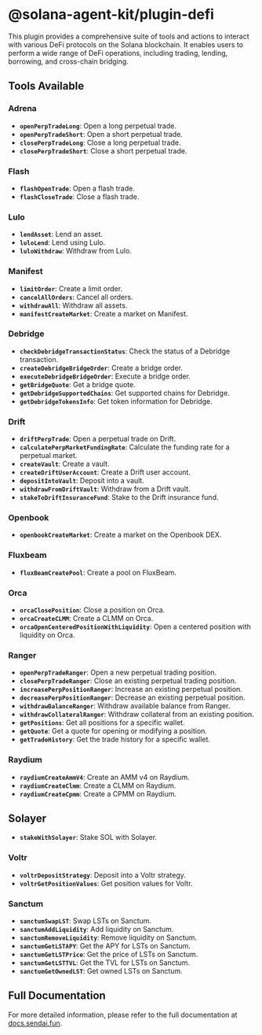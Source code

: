 # @solana-agent-kit/plugin-defi

This plugin provides a comprehensive suite of tools and actions to interact with various DeFi protocols on the Solana blockchain. It enables users to perform a wide range of DeFi operations, including trading, lending, borrowing, and cross-chain bridging.

## Tools Available

### Adrena
- **`openPerpTradeLong`**: Open a long perpetual trade.
- **`openPerpTradeShort`**: Open a short perpetual trade.
- **`closePerpTradeLong`**: Close a long perpetual trade.
- **`closePerpTradeShort`**: Close a short perpetual trade.

### Flash
- **`flashOpenTrade`**: Open a flash trade.
- **`flashCloseTrade`**: Close a flash trade.

### Lulo
- **`lendAsset`**: Lend an asset.
- **`luloLend`**: Lend using Lulo.
- **`luloWithdraw`**: Withdraw from Lulo.

### Manifest
- **`limitOrder`**: Create a limit order.
- **`cancelAllOrders`**: Cancel all orders.
- **`withdrawAll`**: Withdraw all assets.
- **`manifestCreateMarket`**: Create a market on Manifest.

### Debridge
- **`checkDebridgeTransactionStatus`**: Check the status of a Debridge transaction.
- **`createDebridgeBridgeOrder`**: Create a bridge order.
- **`executeDebridgeBridgeOrder`**: Execute a bridge order.
- **`getBridgeQuote`**: Get a bridge quote.
- **`getDebridgeSupportedChains`**: Get supported chains for Debridge.
- **`getDebridgeTokensInfo`**: Get token information for Debridge.

### Drift
- **`driftPerpTrade`**: Open a perpetual trade on Drift.
- **`calculatePerpMarketFundingRate`**: Calculate the funding rate for a perpetual market.
- **`createVault`**: Create a vault.
- **`createDriftUserAccount`**: Create a Drift user account.
- **`depositIntoVault`**: Deposit into a vault.
- **`withdrawFromDriftVault`**: Withdraw from a Drift vault.
- **`stakeToDriftInsuranceFund`**: Stake to the Drift insurance fund.

### Openbook
- **`openbookCreateMarket`**: Create a market on the Openbook DEX.

### Fluxbeam
- **`fluxBeamCreatePool`**: Create a pool on FluxBeam.

### Orca
- **`orcaClosePosition`**: Close a position on Orca.
- **`orcaCreateCLMM`**: Create a CLMM on Orca.
- **`orcaOpenCenteredPositionWithLiquidity`**: Open a centered position with liquidity on Orca.

### Ranger
- **`openPerpTradeRanger`**: Open a new perpetual trading position.
- **`closePerpTradeRanger`**: Close an existing perpetual trading position.
- **`increasePerpPositionRanger`**: Increase an existing perpetual position.
- **`decreasePerpPositionRanger`**: Decrease an existing perpetual position.
- **`withdrawBalanceRanger`**: Withdraw available balance from Ranger.
- **`withdrawCollateralRanger`**: Withdraw collateral from an existing position.
- **`getPositions`**: Get all positions for a specific wallet.
- **`getQuote`**: Get a quote for opening or modifying a position.
- **`getTradeHistory`**: Get the trade history for a specific wallet.

### Raydium
- **`raydiumCreateAmmV4`**: Create an AMM v4 on Raydium.
- **`raydiumCreateClmm`**: Create a CLMM on Raydium.
- **`raydiumCreateCpmm`**: Create a CPMM on Raydium.

## Solayer
- **`stakeWithSolayer`**: Stake SOL with Solayer.

### Voltr
- **`voltrDepositStrategy`**: Deposit into a Voltr strategy.
- **`voltrGetPositionValues`**: Get position values for Voltr.

### Sanctum
- **`sanctumSwapLST`**: Swap LSTs on Sanctum.
- **`sanctumAddLiquidity`**: Add liquidity on Sanctum.
- **`sanctumRemoveLiquidity`**: Remove liquidity on Sanctum.
- **`sanctumGetLSTAPY`**: Get the APY for LSTs on Sanctum.
- **`sanctumGetLSTPrice`**: Get the price of LSTs on Sanctum.
- **`sanctumGetLSTTVL`**: Get the TVL for LSTs on Sanctum.
- **`sanctumGetOwnedLST`**: Get owned LSTs on Sanctum.

## Full Documentation

For more detailed information, please refer to the full documentation at [docs.sendai.fun](https://docs.sendai.fun).

